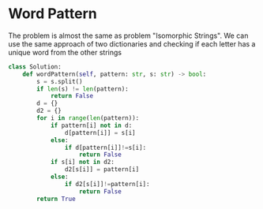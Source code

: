 # Word Pattern
The problem is almost the same as problem "Isomorphic Strings". We can use the same approach of two dictionaries and checking if each letter has a unique word from the other strings
```python
class Solution:
    def wordPattern(self, pattern: str, s: str) -> bool:
        s = s.split()
        if len(s) != len(pattern):
            return False
        d = {}
        d2 = {}
        for i in range(len(pattern)):
            if pattern[i] not in d:
                d[pattern[i]] = s[i]
            else:
                if d[pattern[i]]!=s[i]:
                    return False
            if s[i] not in d2:
                d2[s[i]] = pattern[i]
            else:
                if d2[s[i]]!=pattern[i]:
                    return False
        return True
```
